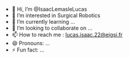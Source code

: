 - 👋 Hi, I’m @IsaacLemasleLucas
- 👀 I’m interested in Surgical Robotics
- 🌱 I’m currently learning ...
- 💞️ I’m looking to collaborate on ...
- 📫 How to reach me : lucas.isaac.22@eigsi.fr
- 😄 Pronouns: ...
- ⚡ Fun fact: ...

<!---
IsaacLemasleLucas/IsaacLemasleLucas is a ✨ special ✨ repository because its `README.md` (this file) appears on your GitHub profile.
You can click the Preview link to take a look at your changes.
--->
